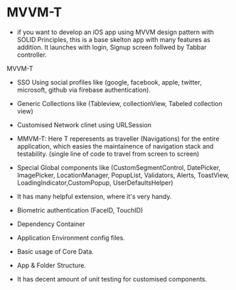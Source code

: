 # MVVM-T

* if you want to develop an iOS app using MVVM design pattern with SOLID Principles, this is a base skelton app with many features as addition. It launches with login, Signup screen follwed by Tabbar controller.

MVVM-T

* SSO Using social profiles like (google, facebook, apple, twitter, microsoft, github via  firebase authentication).

* Generic Collections like (Tableview, collectionView, Tabeled collection view)

* Customised Network clinet using URLSession

* MMVM-T: Here T reperesents as traveller (Navigations) for the entire application, which easies the maintainence of navigation stack and testability. (single line of code to travel from screen to screen)

* Special Global components like (CustomSegmentControl, DatePicker, ImagePicker, LocationManager, PopupList, Validators, Alerts, ToastView, LoadingIndicator,CustomPopup, UserDefaultsHelper)

* It has many helpful extension, where it's very handy.

* Biometric authentication (FaceID, TouchID)

* Dependency Container

* Application Environment config files.

* Basic usage of Core Data.

* App & Folder Structure.

* It has decent amount of unit testing for customised components.







